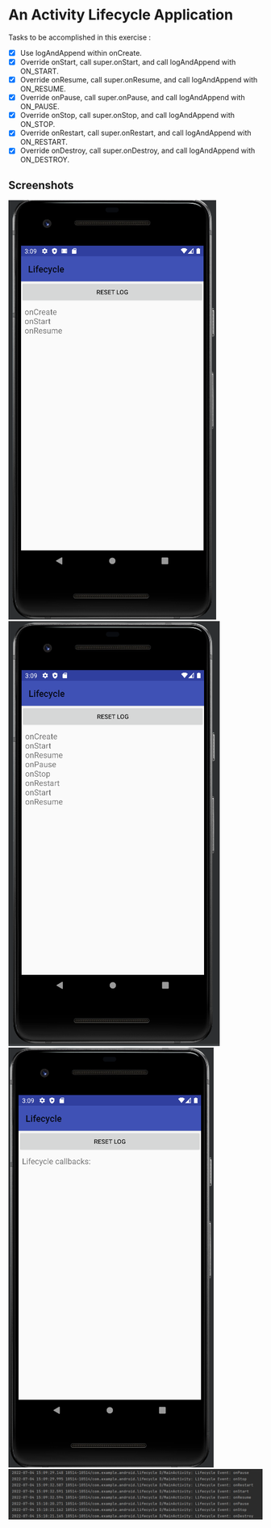 # An Activity Lifecycle Application

Tasks to be accomplished in this exercise :
- [x] Use logAndAppend within onCreate.
- [x] Override onStart, call super.onStart, and call logAndAppend with ON_START.
- [x] Override onResume, call super.onResume, and call logAndAppend with ON_RESUME.
- [x] Override onPause, call super.onPause, and call logAndAppend with ON_PAUSE.
- [x] Override onStop, call super.onStop, and call logAndAppend with ON_STOP.
- [x] Override onRestart, call super.onRestart, and call logAndAppend with ON_RESTART.
- [x] Override onDestroy, call super.onDestroy, and call logAndAppend with ON_DESTROY.

## Screenshots

![img1](https://github.com/kuluruvineeth/CoreAndroidConcepts/blob/5a.1-LogLifecycle/Screenshots/img.png)
![img2](https://github.com/kuluruvineeth/CoreAndroidConcepts/blob/5a.1-LogLifecycle/Screenshots/img_1.png)
![img3](https://github.com/kuluruvineeth/CoreAndroidConcepts/blob/5a.1-LogLifecycle/Screenshots/img_2.png)
![img4](https://github.com/kuluruvineeth/CoreAndroidConcepts/blob/5a.1-LogLifecycle/Screenshots/img_3.png)